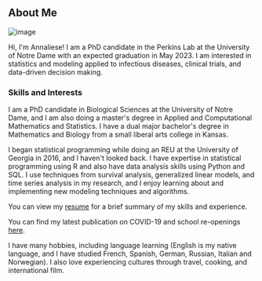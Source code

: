 


## About Me

![image](https://user-images.githubusercontent.com/70236276/91318081-d8609c00-e788-11ea-8316-acc7c734cbfe.png)

Hi, I'm Annaliese! I am a PhD candidate in the Perkins Lab at the University of Notre Dame with an expected graduation in May 2023. I am interested in statistics and modeling applied to infectious diseases, clinical trials, and data-driven decision making.

### Skills and Interests

I am a PhD candidate in Biological Sciences at the University of Notre Dame, and I am also doing a master's degree in Applied and Computational Mathematics and Statistics. I have a dual major bachelor's degree in Mathematics and Biology from a small liberal arts college in Kansas. 

I began statistical programming while doing an REU at the University of Georgia in 2016, and I haven't looked back. I have expertise in statistical programming using R and also have data analysis skills using Python and SQL. I use techniques from survival analysis, generalized linear models, and time series analysis in my research, and I enjoy learning about and implementing new modeling techniques and algorithms.

You can view my <a href="Wieler_Annaliese_Resume.pdf" class="image fit">resume</a> for a brief summary of my skills and experience.

You can find my latest publication on COVID-19 and school re-openings <a href=https://www.sciencedirect.com/science/article/pii/S1755436521000396 class="image fit">here</a>.

I have many hobbies, including language learning (English is my native language, and I have studied French, Spanish, German, Russian, Italian and Norwegian). I also love experiencing cultures through travel, cooking, and international film.
